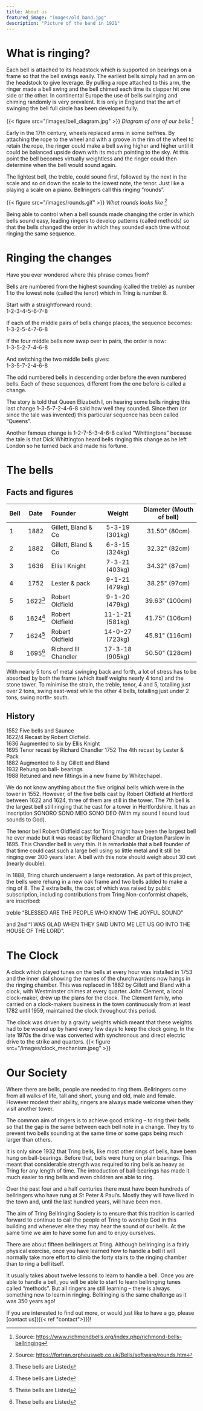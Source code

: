 ```yaml
---
title: About us
featured_image: "images/old_band.jpg"
description: "Picture of the band in 1921"
---
```

# What is ringing?

Each bell is attached to its headstock which is supported on bearings on a frame so that the bell swings easily.   The earliest bells simply had an arm on the headstock to give leverage.  By pulling a rope attached to this arm, the ringer made a bell swing and the bell chimed each time its clapper hit one side or the other.   In continental Europe the use of bells swinging and chiming randomly is very prevalent.  It is only in England that the art of swinging the bell full circle has been developed fully.

{{< figure src="/images/bell_diagram.jpg" >}}
*Diagram of one of our bells [^1]*

Early in the 17th century, wheels replaced arms in some belfries.   By attaching the rope to the wheel and with a groove in the rim of the wheel to retain the rope, the ringer could make a bell swing higher and higher until it could be balanced upside down with its mouth pointing to the sky.  At this point the bell becomes virtually weightless and the ringer could then determine when the bell would sound again.

The lightest bell, the treble, could sound first, followed by the next in the scale and so on down the scale to the lowest note, the tenor.   Just like a playing a scale on a piano.
Bellringers call this ringing “rounds”.

{{< figure src="/images/rounds.gif" >}}
*What rounds looks like [^2]*

Being able to control when a bell sounds made changing the order in which bells sound easy, leading ringers to develop patterns (called methods) so that the bells changed the order in which they sounded each time without ringing the same sequence.  


# Ringing the changes

Have you ever wondered where this phrase comes from?    

Bells are numbered from the highest sounding (called the treble) as number 1 to the lowest note (called the tenor) which in Tring is number 8.

Start with a straightforward round:  
1-2-3-4-5-6-7-8

If each of the middle pairs of bells change places, the sequence becomes:  
1-3-2-5-4-7-6-8

If the four middle bells now swap over in pairs, the order is now:  
1-3-5-2-7-4-6-8

And switching the two middle bells gives:  
1-3-5-7-2-4-6-8

The odd numbered bells in descending order before the even numbered bells.  Each of these sequences, different from the one before is called a change.

The story is told that Queen Elizabeth I, on hearing some bells ringing this last change 1-3-5-7-2-4-6-8 said how well they sounded.  Since then (or since the tale was invented) this particular sequence has been called “Queens”.

Another famous change is 1-2-7-5-3-4-6-8 called “Whittingtons” because the tale is that Dick Whittington heard bells ringing this change as he left London so he turned back and made his fortune.



# The bells
## Facts and figures


| Bell | Date     | Founder              | Weight         | Diameter (Mouth of bell) |
| :--- | :------: | :------------------- | :------------: | :---------------------:  |
| 1    | 1882     | Gillett, Bland & Co  | 5-3-19 (301kg) | 31.50" (80cm)            |
| 2    | 1882     | Gillett, Bland & Co  | 6-3-15 (324kg) | 32.32" (82cm)            |
| 3    | 1636     | Ellis I Knight       | 7-3-21 (403kg) | 34.32" (87cm)            |
| 4    | 1752     | Lester & pack        | 9-1-21 (479kg) | 38.25" (97cm)            |
| 5    | 1622[^3] | Robert Oldfield      | 9-1-20 (479kg) | 39.63" (100cm)           |
| 6    | 1624[^3] | Robert Oldfield      | 11-1-21 (581kg)| 41.75" (106cm)           |
| 7    | 1624[^3] | Robert Oldfield      | 14-0-27 (723kg)| 45.81" (116cm)           |
| 8    | 1695[^3] | Richard III Chandler | 17-3-18 (905kg)| 50.50" (128cm)           |

With nearly 5 tons of metal swinging back and forth, a lot of stress has to be absorbed by both the frame (which itself weighs nearly 4 tons) and the stone tower.  To minimise the strain, the treble, tenor, 4 and 5, totalling just over 2 tons, swing east-west while the other 4 bells, totalling just under 2 tons, swing north- south.

## History
1552 Five bells and Saunce  
1622/4 Recast by Robert Oldfield.  
1636 Augmented to six by Ellis Knight  
1695 Tenor recast by Richard Chandler 1752 The 4th recast by Lester & Pack  
1882 Augmented to 8 by Gillett and Bland  
1932 Rehung on ball- bearings  
1988 Retuned and new fittings in a new frame by Whitechapel.  

We do not know anything about the five original bells which were in the tower in 1552.   However, of the five bells cast by Robert Oldfield at Hertford between 1622 and 1624, three of them are still in the tower.  The 7th bell is the largest bell still ringing that he cast for a tower in Hertfordshire.  It has an inscription SONORO SONO MEO SONO DEO (With my sound I sound loud sounds to God).

The tenor bell Robert Oldfield cast for Tring might have been the largest bell he ever made but it was recast by Richard Chandler at Drayton Parslow in 1695.  This Chandler bell is very thin.  It is remarkable that a bell founder of that time could cast such a large bell using so little metal and it still be ringing over 300 years later.   A bell with this note should weigh about 30 cwt (nearly double).

In 1888, Tring church underwent a large restoration.   As part of this project, the bells were rehung in a new oak frame and two bells added to make a ring of 8.  The 2 extra bells, the cost of which was raised by public subscription, including contributions from Tring Non-conformist chapels, are inscribed:

treble “BLESSED ARE THE PEOPLE WHO KNOW THE JOYFUL SOUND”

and 2nd  “I WAS GLAD WHEN THEY SAID UNTO ME LET US GO INTO THE HOUSE OF THE LORD”.


# The Clock
A clock which played tunes on the bells at every hour was installed in 1753 and the inner dial showing the names of the churchwardens now hangs in the ringing chamber.  This was replaced in 1882 by Gillett and Bland with a clock, with Westminster chimes at every quarter. John Clement, a local clock-maker, drew up the plans for the clock. The Clement family, who carried on a clock-makers business in the town continuously from at least 1782 until 1959, maintained the clock throughout this period.

The clock was driven by a gravity weights which meant that these weights had to be wound up by hand every few days to keep the clock going.  In the late 1970s the drive was converted with synchronous and direct electric drive to the strike and quarters.
{{< figure src="/images/clock_mechanism.jpeg" >}}

# Our Society
Where there are bells, people are needed to ring them.  Bellringers come from all walks of life, tall and short, young and old, male and female.  However modest their ability, ringers are always made welcome when they visit another tower.

The common aim of ringers is to achieve good striking – to ring their bells so that the gap is the same between each bell note in a change.  They try to prevent two bells sounding at the same time or some gaps being much larger than others.

It is only since 1932 that Tring bells, like most other rings of bells, have been hung on ball-bearings.   Before that, bells were hung on plain bearings.   This meant that considerable strength was required to ring bells as heavy as Tring for any length of time.    The introduction of ball-bearings has made it much easier to ring bells and even children are able to ring.

Over the past four and a half centuries there must have been hundreds of bellringers who have rung at St Peter & Paul’s.  Mostly they will have lived in the town and, until the last hundred years, will have been men.   

The aim of Tring Bellringing Society is to ensure that this tradition is carried forward to continue to call the people of Tring to worship God in this building and whenever else they may hear the sound of our bells.  At the same time we aim to have some fun and to enjoy ourselves.

There are about fifteen bellringers at Tring.  Although bellringing is a fairly physical exercise, once you have learned how to handle a bell it will normally take more effort to climb the forty stairs to the ringing chamber than to ring a bell itself.

It usually takes about twelve lessons to learn to handle a bell. Once you are able to handle a bell, you will be able to start to learn bellringing tunes called “methods”. But all ringers are still learning – there is always something new to learn in ringing.  Bellringing is the same challenge as it was 350 years ago!

If you are interested to find out more, or would just like to have a go, please [contact us]({{< ref "contact">}})!


[^1]: Source: https://www.richmondbells.org/index.php/richmond-bells-bellringing
[^2]: Source: https://fortran.orpheusweb.co.uk/Bells/software/rounds.htm
[^3]: These bells are Listed